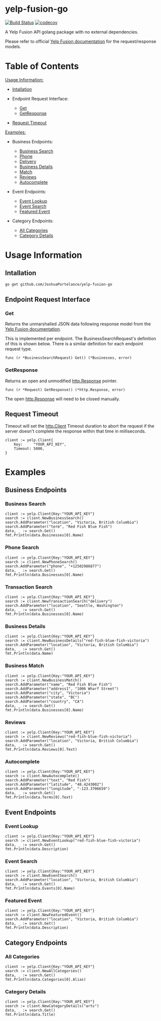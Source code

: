 # yelp-fusion-go
[![Build Status](https://travis-ci.com/JoshuaPortelance/go-yelp.svg?token=qaKmxckZFKPT1MXTqhmw&branch=main)](https://travis-ci.com/JoshuaPortelance/go-yelp)
[![codecov](https://codecov.io/gh/JoshuaPortelance/yelp-fusion-go/branch/main/graph/badge.svg?token=F8G736FYQ3)](https://codecov.io/gh/JoshuaPortelance/yelp-fusion-go)

A Yelp Fusion API golang package with no external dependencies.

Please refer to official [Yelp Fusion documentation](https://www.yelp.com/developers/documentation/v3) for the request/response models.

# Table of Contents
[Usage Information:](#Usage-Information)

  * [Intallation](#Intallation)

  * Endpoint Request Interface:
    * [Get](#get)
    * [GetResponse](#get)

  * [Request Timeout](#Request-Timeout)

[Examples:](#Examples)

  * Business Endpoints:
    * [Business Search](#business-search)
    * [Phone](#phone-search)
    * [Delivery](#transaction-search)
    * [Business Details](#business-details)
    * [Match](#business-match)
    * [Reviews](#reviews)
    * [Autocomplete](#autocomplete)

  * Event Endpoints:
    * [Event Lookup](#event-lookup)
    * [Event Search](#event-search)
    * [Featured Event](#featured-event)

  * Category Endpoints:
    * [All Categories](#all-categories)
    * [Category Details](#category-details)

# Usage Information

## Intallation

```bash
go get github.com/JoshuaPortelance/yelp-fusion-go
```

## Endpoint Request Interface

### Get
Returns the unmarshalled JSON data following response model from the [Yelp Fusion documentation](https://www.yelp.com/developers/documentation/v3).

This is implemented per endpoint. The BusinessSearchRequest's definition of this is shown below. There is a similar definition for each endpoint request type.
```golang
func (r *BusinessSearchRequest) Get() (*Businesses, error)
```

### GetResponse
Returns an open and unmodified [http.Response](https://golang.org/pkg/net/http/#Response) pointer.
```golang
func (r *Request) GetResponse() (*http.Response, error)
```
The open [http.Response](https://golang.org/pkg/net/http/#Response) will need to be closed manually.

## Request Timeout
Timeout will set the [http.Client](https://golang.org/pkg/net/http/#Client) Timeout duration to abort the request if the server doesn't complete the response within that time in milliseconds.
```golang
client := yelp.Client{
    Key:     "YOUR_API_KEY",
    Timeout: 5000,
}
```

# Examples

## Business Endpoints 

### Business Search
```golang
client := yelp.Client{Key:"YOUR_API_KEY"}
search := client.NewBusinessSearch()
search.AddParameter("location", "Victoria, British Columbia")
search.AddParameter("term", "Red Fish Blue Fish")
data, _ := search.Get()
fmt.Println(data.Businesses[0].Name)
```

### Phone Search
```golang
client := yelp.Client{Key:"YOUR_API_KEY"}
search := client.NewPhoneSearch()
search.AddParameter("phone", "+12502986877")
data, _ := search.Get()
fmt.Println(data.Businesses[0].Name)
```

### Transaction Search
```golang
client := yelp.Client{Key:"YOUR_API_KEY"}
search := client.NewTransactionSearch("delivery")
search.AddParameter("location", "Seattle, Washington")
data, _ := search.Get()
fmt.Println(data.Businesses[0].Name)
```

### Business Details
```golang
client := yelp.Client{Key:"YOUR_API_KEY"}
search := client.NewBusinessDetails("red-fish-blue-fish-victoria")
search.AddParameter("location", "Victoria, British Columbia")
data, _ := search.Get()
fmt.Println(data.Name)
```

### Business Match
```golang
client := yelp.Client{Key:"YOUR_API_KEY"}
search := client.NewBusinessMatch()
search.AddParameter("name", "Red Fish Blue Fish")
search.AddParameter("address1", "1006 Wharf Street")
search.AddParameter("city", "Victoria")
search.AddParameter("state", "BC")
search.AddParameter("country", "CA")
data, _ := search.Get()
fmt.Println(data.Businesses[0].Name)
```

### Reviews
```golang
client := yelp.Client{Key:"YOUR_API_KEY"}
search := client.NewReviews("red-fish-blue-fish-victoria")
search.AddParameter("location", "Victoria, British Columbia")
data, _ := search.Get()
fmt.Println(data.Reviews[0].Text)
```

### Autocomplete
```golang
client := yelp.Client{Key:"YOUR_API_KEY"}
search := client.NewAutocomplete()
search.AddParameter("text", "Red Fish")
search.AddParameter("latitude", "48.4243002")
search.AddParameter("longitude", "-123.3706659")
data, _ := search.Get()
fmt.Println(data.Terms[0].Text)
```

## Event Endpoints

### Event Lookup
```golang
client := yelp.Client{Key:"YOUR_API_KEY"}
search := client.NewEventLookup("red-fish-blue-fish-victoria")
data, _ := search.Get()
fmt.Println(data.Description)
```

### Event Search
```golang
client := yelp.Client{Key:"YOUR_API_KEY"}
search := client.NewEventSearch()
search.AddParameter("location", "Victoria, British Columbia")
data, _ := search.Get()
fmt.Println(data.Events[0].Name)
```

### Featured Event
```golang
client := yelp.Client{Key:"YOUR_API_KEY"}
search := client.NewFeaturedEvent()
search.AddParameter("location", "Victoria, British Columbia")
data, _ := search.Get()
fmt.Println(data.Description)
```

## Category Endpoints 

### All Categories
```golang
client := yelp.Client{Key:"YOUR_API_KEY"}
search := client.NewAllCategories()
data, _ := search.Get()
fmt.Println(data.Categories[0].Alias)
```

### Category Details
```golang
client := yelp.Client{Key:"YOUR_API_KEY"}
search := client.NewCategoryDetails("arts")
data, _ := search.Get()
fmt.Println(data.Title)
```
